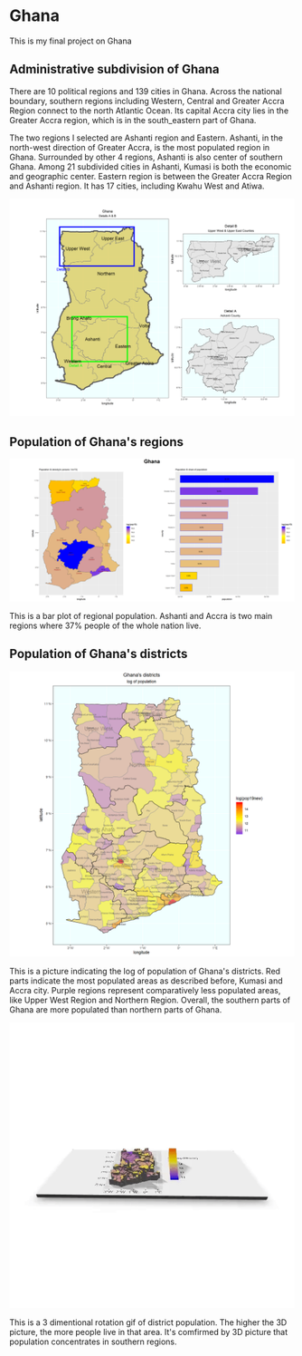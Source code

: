 # Ghana

This is my final project on Ghana

## Administrative subdivision of Ghana

There are 10 political regions and 139 cities in Ghana. Across the national boundary, southern regions including Western, Central and Greater Accra Region connect to the north Atlantic Ocean. Its capital Accra city lies in the Greater Accra region, which is in the south_eastern part of Ghana. 

The two regions I selected are Ashanti region and Eastern. Ashanti, in the north-west direction of Greater Accra, is the most populated region in Ghana. Surrounded by other 4 regions, Ashanti is also center of southern Ghana. Among 21 subdivided cities in Ashanti, Kumasi
is both the economic and geographic center. Eastern region is between the Greater Accra Region and Ashanti region. It has 17 cities, including Kwahu West and Atiwa.

![](Second.png)

## Population of Ghana's regions

![](GHANA_Task11.png)

This is a bar plot of regional population. Ashanti and Accra is two main regions where 37% people of the whole nation live.

## Population of Ghana's districts

![](Districts.png)

This is a picture indicating the log of population of Ghana's districts. Red parts indicate the most populated areas as described before, Kumasi and Accra city. Purple regions represent comparatively less populated areas, like Upper West Region and Northern Region. Overall, the southern parts of Ghana are more populated than northern parts of Ghana.

   ![](3dgif.gif)
   
This is a 3 dimentional rotation gif of district population. The higher the 3D picture, the more people live in that area. It's comfirmed by 3D picture that population concentrates in southern regions.
   

